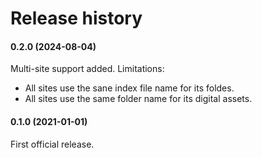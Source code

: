 # Release history

#### 0.2.0 (2024-08-04)
Multi-site support added. 
Limitations:
- All sites use the sane index file name for its foldes.
- All sites use the same folder name for its digital assets.

#### 0.1.0 (2021-01-01)

First official release.